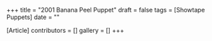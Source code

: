 +++
title = "2001 Banana Peel Puppet"
draft = false
tags = [Showtape Puppets]
date = ""

[Article]
contributors = []
gallery = []
+++